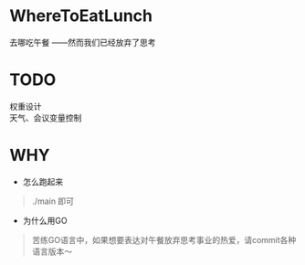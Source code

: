 # WhereToEatLunch
去哪吃午餐 ——然而我们已经放弃了思考

# TODO  
权重设计  
天气、会议变量控制  

# WHY  
+ 怎么跑起来  

> ./main 即可 

+ 为什么用GO  

> 苦练GO语言中，如果想要表达对午餐放弃思考事业的热爱，请commit各种语言版本～
